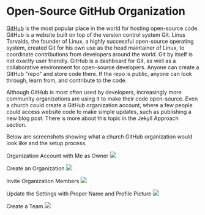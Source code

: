 # Open-Source GitHub Organization

[GitHub](https://github.com) is the most popular place in the world for hosting open-source code. GitHub is a website built on top of the version control system Git. Linus Torvalds, the founder of Linux, a highly successful open-source operating system, created Git for his own use as the head maintainer of Linux, to coordinate contributions from developers around the world. Git by itself is not exactly user friendly. GitHub is a dashboard for Git, as well as a collaborative environment for open-source developers. Anyone can create a GitHub "repo" and store code there. If the repo is public, anyone can look through, learn from, and contribute to the code. 

Although GitHub is most often used by developers, increasingly more community organizations are using it to make their code open-source. Even a church could create a GitHub organization account, where a few people could access website code to make simple updates, such as publishing a new blog post. There is more about this topic in the Jekyll Approach section. 

Below are screenshots showing what a church GitHub organization would look like and the setup process. 

Organization Account with Me as Owner
![](images/pretty-prairie-united-methodist-church-organization-account.png)

Create an Organization
![](images/pretty-prairie-united-methodist-church-create-an-organization.png)

Invite Organization Members
![](images/pretty-prairie-united-methodist-church-invite-organization-members.png)

Update the Settings with Proper Name and Profile Picture
![](images/pretty-prairie-united-methodist-church-settings.png)

Create a Team
![](images/pretty-prairie-united-methodist-church-create-a-new-team.png)
